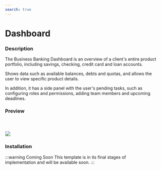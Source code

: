 ```yaml
---
search: true
---
```


# Dashboard

### Description
The Business Banking Dashboard is an overview of a client's entire product portfolio, including savings, checking, credit card and loan accounts.

Shows data such as available balances, debts and quotas, and allows the user to view specific product details. 

In addition, it has a side panel with the user's pending tasks, such as configuring roles and permissions, adding team members and upcoming deadlines. 

### Preview

<img src="/assets/img/dynamic/experiences/business/dashboard.jpg" style="border: 1px solid #EEE; margin-top: 40px; max-width:600px;">

### Installation

:::warning Coming Soon
This template is in its final stages of implementation and will be available soon.
:::